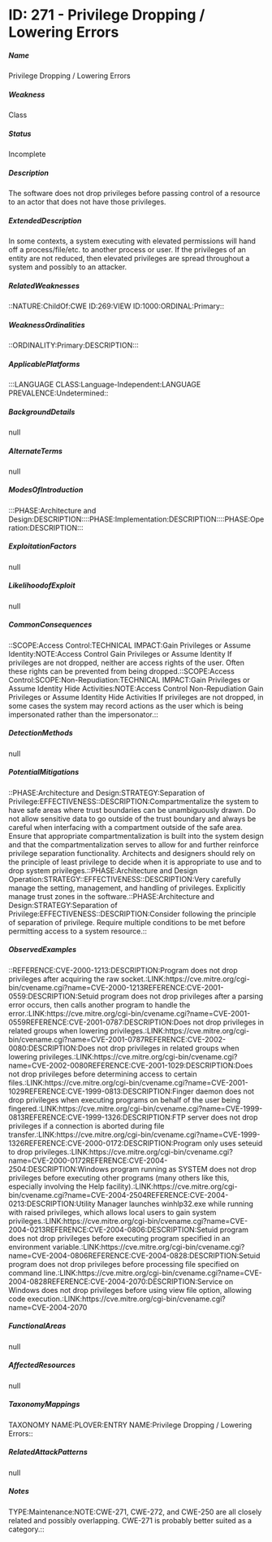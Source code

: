 # ID: 271 - Privilege Dropping / Lowering Errors
<h5>Name</h5>Privilege Dropping / Lowering Errors
<h5>Weakness</h5>Class
<h5>Status</h5>Incomplete
<h5>Description</h5>The software does not drop privileges before passing control of a resource to an actor that does not have those privileges.
<h5>ExtendedDescription</h5>In some contexts, a system executing with elevated permissions will hand off a process/file/etc. to another process or user. If the privileges of an entity are not reduced, then elevated privileges are spread throughout a system and possibly to an attacker.
<h5>RelatedWeaknesses</h5>::NATURE:ChildOf:CWE ID:269:VIEW ID:1000:ORDINAL:Primary::
<h5>WeaknessOrdinalities</h5>::ORDINALITY:Primary:DESCRIPTION:::
<h5>ApplicablePlatforms</h5>:::LANGUAGE CLASS:Language-Independent:LANGUAGE PREVALENCE:Undetermined::
<h5>BackgroundDetails</h5>null
<h5>AlternateTerms</h5>null
<h5>ModesOfIntroduction</h5>:::PHASE:Architecture and Design:DESCRIPTION::::PHASE:Implementation:DESCRIPTION::::PHASE:Operation:DESCRIPTION:::
<h5>ExploitationFactors</h5>null
<h5>LikelihoodofExploit</h5>null
<h5>CommonConsequences</h5>::SCOPE:Access Control:TECHNICAL IMPACT:Gain Privileges or Assume Identity:NOTE:Access Control Gain Privileges or Assume Identity If privileges are not dropped, neither are access rights of the user. Often these rights can be prevented from being dropped.::SCOPE:Access Control:SCOPE:Non-Repudiation:TECHNICAL IMPACT:Gain Privileges or Assume Identity Hide Activities:NOTE:Access Control Non-Repudiation Gain Privileges or Assume Identity Hide Activities If privileges are not dropped, in some cases the system may record actions as the user which is being impersonated rather than the impersonator.::
<h5>DetectionMethods</h5>null
<h5>PotentialMitigations</h5>::PHASE:Architecture and Design:STRATEGY:Separation of Privilege:EFFECTIVENESS::DESCRIPTION:Compartmentalize the system to have safe areas where trust boundaries can be unambiguously drawn. Do not allow sensitive data to go outside of the trust boundary and always be careful when interfacing with a compartment outside of the safe area. Ensure that appropriate compartmentalization is built into the system design and that the compartmentalization serves to allow for and further reinforce privilege separation functionality. Architects and designers should rely on the principle of least privilege to decide when it is appropriate to use and to drop system privileges.::PHASE:Architecture and Design Operation:STRATEGY::EFFECTIVENESS::DESCRIPTION:Very carefully manage the setting, management, and handling of privileges. Explicitly manage trust zones in the software.::PHASE:Architecture and Design:STRATEGY:Separation of Privilege:EFFECTIVENESS::DESCRIPTION:Consider following the principle of separation of privilege. Require multiple conditions to be met before permitting access to a system resource.::
<h5>ObservedExamples</h5>::REFERENCE:CVE-2000-1213:DESCRIPTION:Program does not drop privileges after acquiring the raw socket.:LINK:https://cve.mitre.org/cgi-bin/cvename.cgi?name=CVE-2000-1213REFERENCE:CVE-2001-0559:DESCRIPTION:Setuid program does not drop privileges after a parsing error occurs, then calls another program to handle the error.:LINK:https://cve.mitre.org/cgi-bin/cvename.cgi?name=CVE-2001-0559REFERENCE:CVE-2001-0787:DESCRIPTION:Does not drop privileges in related groups when lowering privileges.:LINK:https://cve.mitre.org/cgi-bin/cvename.cgi?name=CVE-2001-0787REFERENCE:CVE-2002-0080:DESCRIPTION:Does not drop privileges in related groups when lowering privileges.:LINK:https://cve.mitre.org/cgi-bin/cvename.cgi?name=CVE-2002-0080REFERENCE:CVE-2001-1029:DESCRIPTION:Does not drop privileges before determining access to certain files.:LINK:https://cve.mitre.org/cgi-bin/cvename.cgi?name=CVE-2001-1029REFERENCE:CVE-1999-0813:DESCRIPTION:Finger daemon does not drop privileges when executing programs on behalf of the user being fingered.:LINK:https://cve.mitre.org/cgi-bin/cvename.cgi?name=CVE-1999-0813REFERENCE:CVE-1999-1326:DESCRIPTION:FTP server does not drop privileges if a connection is aborted during file transfer.:LINK:https://cve.mitre.org/cgi-bin/cvename.cgi?name=CVE-1999-1326REFERENCE:CVE-2000-0172:DESCRIPTION:Program only uses seteuid to drop privileges.:LINK:https://cve.mitre.org/cgi-bin/cvename.cgi?name=CVE-2000-0172REFERENCE:CVE-2004-2504:DESCRIPTION:Windows program running as SYSTEM does not drop privileges before executing other programs (many others like this, especially involving the Help facility).:LINK:https://cve.mitre.org/cgi-bin/cvename.cgi?name=CVE-2004-2504REFERENCE:CVE-2004-0213:DESCRIPTION:Utility Manager launches winhlp32.exe while running with raised privileges, which allows local users to gain system privileges.:LINK:https://cve.mitre.org/cgi-bin/cvename.cgi?name=CVE-2004-0213REFERENCE:CVE-2004-0806:DESCRIPTION:Setuid program does not drop privileges before executing program specified in an environment variable.:LINK:https://cve.mitre.org/cgi-bin/cvename.cgi?name=CVE-2004-0806REFERENCE:CVE-2004-0828:DESCRIPTION:Setuid program does not drop privileges before processing file specified on command line.:LINK:https://cve.mitre.org/cgi-bin/cvename.cgi?name=CVE-2004-0828REFERENCE:CVE-2004-2070:DESCRIPTION:Service on Windows does not drop privileges before using view file option, allowing code execution.:LINK:https://cve.mitre.org/cgi-bin/cvename.cgi?name=CVE-2004-2070
<h5>FunctionalAreas</h5>null
<h5>AffectedResources</h5>null
<h5>TaxonomyMappings</h5>TAXONOMY NAME:PLOVER:ENTRY NAME:Privilege Dropping / Lowering Errors::
<h5>RelatedAttackPatterns</h5>null
<h5>Notes</h5>TYPE:Maintenance:NOTE:CWE-271, CWE-272, and CWE-250 are all closely related and possibly overlapping. CWE-271 is probably better suited as a category.::

